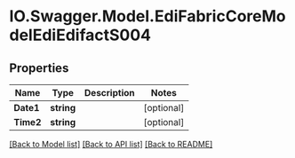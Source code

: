 # IO.Swagger.Model.EdiFabricCoreModelEdiEdifactS004
## Properties

Name | Type | Description | Notes
------------ | ------------- | ------------- | -------------
**Date1** | **string** |  | [optional] 
**Time2** | **string** |  | [optional] 

[[Back to Model list]](../README.md#documentation-for-models) [[Back to API list]](../README.md#documentation-for-api-endpoints) [[Back to README]](../README.md)

